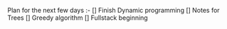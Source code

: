 Plan for the next few days :-
[] Finish Dynamic programming
[] Notes for Trees
[] Greedy algorithm
[] Fullstack beginning
